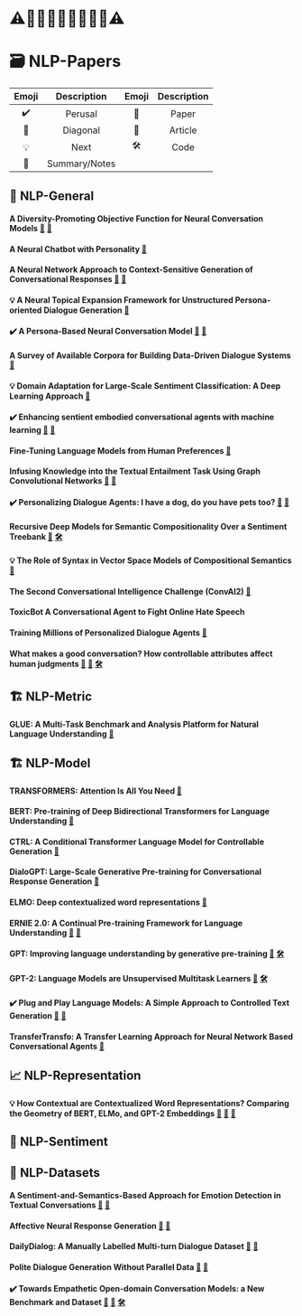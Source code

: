 
# ⚠️🚨🚨🚧🚧🚧🚧🚨🚨⚠️

# 🗃 **NLP-Papers**

| Emoji | Description | Emoji | Description |
| :---: | :---: |:---: | :---: |
| ✔️ | Perusal | 📎 | Paper |
| 🔰 | Diagonal | 📰 | Article |
| 💡 | Next | 🛠 | Code |
| 📝 | Summary/Notes |

## 📃 **NLP-General**

#### A Diversity-Promoting Objective Function for Neural Conversation Models [📎](https://arxiv.org/abs/1510.03055) [📝](/notes/a_diversity-promoting_objective_function_for_neural_conversation_models.md)

#### A Neural Chatbot with Personality [📎](https://www.semanticscholar.org/paper/A-Neural-Chatbot-with-Personality-Nguyen-Morales/ffbb1d120c3c2881431933c6f928b851824913c4)

#### A Neural Network Approach to Context-Sensitive Generation of Conversational Responses [📝](/notes/a_neural_network_approach_to_context-sensitive_generation_of_conversational_responses.md) [📎](https://arxiv.org/abs/1506.06714)

#### 💡 A Neural Topical Expansion Framework for Unstructured Persona-oriented Dialogue Generation [📎](https://arxiv.org/abs/2002.02153)

#### ✔️ A Persona-Based Neural Conversation Model [📝](/notes/a_persona-based_neural_conversation_model.md) [📎](https://arxiv.org/abs/1603.06155)

#### A Survey of Available Corpora for Building Data-Driven Dialogue Systems [📎](https://arxiv.org/abs/1512.05742)

#### 💡 Domain Adaptation for Large-Scale Sentiment Classification: A Deep Learning Approach [📎](https://www.semanticscholar.org/paper/Domain-Adaptation-for-Large-Scale-Sentiment-A-Deep-Glorot-Bordes/6f4065f0cc99a0839b0248ffb4457e5f0277b30d)

#### ✔️ Enhancing sentient embodied conversational agents with machine learning [📝](/notes/) [📎](https://www.sciencedirect.com/science/article/pii/S0167865519303551)

#### Fine-Tuning Language Models from Human Preferences [📎](https://arxiv.org/abs/1909.08593)

#### Infusing Knowledge into the Textual Entailment Task Using Graph Convolutional Networks [📎](https://arxiv.org/pdf/1911.02060.pdf) [📰](https://www.techrepublic.com/article/ibm-highlights-new-approach-to-infuse-knowledge-into-nlp-models/)

#### ✔️ Personalizing Dialogue Agents: I have a dog, do you have pets too? [📝](/notes/) [📎](https://arxiv.org/abs/1801.07243)

#### Recursive Deep Models for Semantic Compositionality Over a Sentiment Treebank [📎](https://www.aclweb.org/anthology/D13-1170/) [🛠](https://nlp.stanford.edu/sentiment/)

#### 💡 The Role of Syntax in Vector Space Models of Compositional Semantics [📎](https://www.aclweb.org/anthology/P13-1088/)

#### The Second Conversational Intelligence Challenge (ConvAI2) [📎](https://arxiv.org/abs/1902.00098)

#### ToxicBot A Conversational Agent to Fight Online Hate Speech

#### Training Millions of Personalized Dialogue Agents [📎](https://arxiv.org/abs/1809.01984)

#### What makes a good conversation? How controllable attributes affect human judgments [📎](https://arxiv.org/abs/1902.08654) [📰](http://www.abigailsee.com/2019/08/13/what-makes-a-good-conversation.html) [🛠](https://parl.ai/projects/controllable_dialogue/)

## 🏗 **NLP-Metric**

#### GLUE: A Multi-Task Benchmark and Analysis Platform for Natural Language Understanding [📎](https://arxiv.org/abs/1804.07461)

## 🏗 **NLP-Model**

#### TRANSFORMERS: Attention Is All You Need [📎](https://arxiv.org/abs/1706.03762)

#### BERT: Pre-training of Deep Bidirectional Transformers for Language Understanding [📎](https://arxiv.org/abs/1810.04805)

#### CTRL: A Conditional Transformer Language Model for Controllable Generation [📎](https://arxiv.org/abs/1909.05858)

#### DialoGPT: Large-Scale Generative Pre-training for Conversational Response Generation [📎](https://arxiv.org/abs/1911.00536)

#### ELMO: Deep contextualized word representations [📎](https://arxiv.org/abs/1802.05365)

#### ERNIE 2.0: A Continual Pre-training Framework for Language Understanding [📎](https://arxiv.org/abs/1907.12412) [📰](https://www.technologyreview.com/s/614996/ai-baidu-ernie-google-bert-natural-language-glue/)

#### GPT: Improving language understanding by generative pre-training [📎](https://openai.com/blog/language-unsupervised/) [🛠](https://github.com/openai/finetune-transformer-lm)

#### GPT-2: Language Models are Unsupervised Multitask Learners [📎](https://openai.com/blog/better-language-models/) [🛠](https://github.com/openai/gpt-2)

#### ✔️ Plug and Play Language Models: A Simple Approach to Controlled Text Generation [📝](/notes/) [📎](https://arxiv.org/abs/1912.02164)

#### TransferTransfo: A Transfer Learning Approach for Neural Network Based Conversational Agents [📎](https://arxiv.org/abs/1901.08149)

## 📈 **NLP-Representation**

#### 💡 How Contextual are Contextualized Word Representations? Comparing the Geometry of BERT, ELMo, and GPT-2 Embeddings [📝](/notes/how_contextual_are_contextualized_word_representations_comparing_the_geometry_of_bert_elmo_and_gpt-2_embeddings.md) [📎](https://arxiv.org/abs/1909.00512) [📰](https://kawine.github.io/blog/nlp/2020/02/03/contextual.html)

## 💬 **NLP-Sentiment**

## 📁 **NLP-Datasets**

#### A Sentiment-and-Semantics-Based Approach for Emotion Detection in Textual Conversations [📝](/notes/a_sentiment-and-semantics-based_approach_for_emotion_detection_in_textual_conversations.md) [📎](https://arxiv.org/abs/1707.06996)

#### Affective Neural Response Generation [📝](/notes/affective_neural_response_generation.md) [📎](https://arxiv.org/abs/1709.03968)

#### DailyDialog: A Manually Labelled Multi-turn Dialogue Dataset [📝](/notes/dailydialog_a_manually_labelled_multi-turn_dialogue_dataset.md) [📎](https://arxiv.org/abs/1710.03957)

#### Polite Dialogue Generation Without Parallel Data [📝](/notes/polite_dialogue_generation_without_parallel_data.md) [📎](https://arxiv.org/abs/1805.03162)

#### ✔️ Towards Empathetic Open-domain Conversation Models: a New Benchmark and Dataset [📝](/notes/towards_empathetic_open-domain_conversation_models_a_new_benchmark_and_dataset.md) [📎](https://arxiv.org/abs/1811.00207) [🛠](https://github.com/facebookresearch/EmpatheticDialogues)
